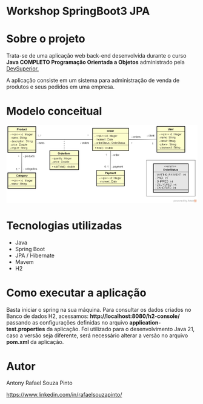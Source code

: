 # Workshop SpringBoot3 JPA

# Sobre o projeto
Trata-se de uma aplicação web back-end desenvolvida durante o curso **Java COMPLETO Programação Orientada a Objetos** administrado pela [DevSuperior.](https://devsuperior.com.br "Site da DevSuperior")

A aplicação consiste em um sistema para administração de venda de produtos e seus pedidos em uma empresa.

# Modelo conceitual
![Modelo Conceitual](https://github.com/rafaelsouzapinto/Workshop-springboot3-jpa/blob/main/imgs/modelo-conceitual.png)

# Tecnologias utilizadas
- Java
- Spring Boot
- JPA / Hibernate
- Mavem
- H2
  
# Como executar a aplicação
Basta iniciar o spring na sua máquina.
Para consultar os dados criados no Banco de dados H2, acessamos: **http://localhost:8080/h2-console/** passando as configurações definidas no arquivo **application-test.properties** da aplicação.
Foi utilizado para o desenvolvimento Java 21, caso a versão seja diferente, será necessário alterar a versão no arquivo **pom.xml** da aplicação.

# Autor
Antony Rafael Souza Pinto

https://www.linkedin.com/in/rafaelsouzapinto/
